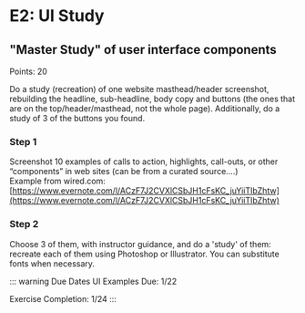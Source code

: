 # E2: UI Study

## "Master Study" of user interface components

Points: 20

Do a study (recreation) of one website masthead/header screenshot, rebuilding the headline, sub-headline, body copy and buttons (the ones that are on the top/header/masthead, not the whole page).
Additionally, do a study of 3 of the buttons you found.

### Step 1

Screenshot 10 examples of calls to action, highlights, call-outs, or other “components” in web sites (can be from a curated source....)  
Example from wired.com: [https://www.evernote.com/l/ACzF7J2CVXlCSbJH1cFsKC_juYiiTIbZhtw](https://www.evernote.com/l/ACzF7J2CVXlCSbJH1cFsKC_juYiiTIbZhtw)

### Step 2

Choose 3 of them, with instructor guidance, and do a 'study' of them: recreate each of them using Photoshop or Illustrator. You can substitute fonts when necessary.

::: warning Due Dates
UI Examples Due: 1/22

Exercise Completion: 1/24
:::

